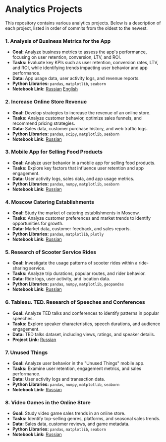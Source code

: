 # Analytics Projects

This repository contains various analytics projects. Below is a description of each project, listed in order of commits from the oldest to the newest.

### 1. **Analysis of Business Metrics for the App**
   - **Goal:**  Analyze business metrics to assess the app's performance, focusing on user retention, conversion, LTV, and ROI.
   - **Tasks:** Evaluate key KPIs such as user retention, conversion rates, LTV, and ROI, while identifying trends impacting user behavior and app performance.
   - **Data:** App usage data, user activity logs, and revenue reports.
   - **Python Libraries:** `pandas`, `matplotlib`, `seaborn`
   - **Notebook Link:** [Russian](https://github.com/akopyan757/Analytics-Projects/blob/main/Analysis%20of%20Business%20Metrics%20for%20the%20App/Analysis%20of%20Business%20Metrics%20for%20the%20App%20(Russian).ipynb) [English](https://github.com/akopyan757/Analytics-Projects/blob/main/Analysis%20of%20Business%20Metrics%20for%20the%20App/Analysis%20of%20Business%20Metrics%20for%20the%20App%20(English).ipynb)
  
### 2. **Increase Online Store Revenue**
   - **Goal:** Develop strategies to increase the revenue of an online store.
   - **Tasks:** Analyze customer behavior, optimize sales funnels, and recommend pricing strategies.
   - **Data:** Sales data, customer purchase history, and web traffic logs.
   - **Python Libraries:** `pandas`, `scipy`, `matplotlib`, `seaborn`
   - **Notebook Link:** [Russian](https://github.com/akopyan757/Analytics-Projects/blob/main/Increase%20Online%20Store%20Revenue/Hypothesis%20Analysis%20and%20A%3AB%20Testing%20to%20Increase%20Online%20Store%20Revenue.ipynb)
  
### 3. **Mobile App for Selling Food Products**
   - **Goal:** Analyze user behavior in a mobile app for selling food products.
   - **Tasks:** Explore key factors that influence user retention and app engagement.
   - **Data:** User activity logs, sales data, and app usage metrics.
   - **Python Libraries:** `pandas`, `numpy`, `matplotlib`, `seaborn`
   - **Notebook Link:** [Russian](https://github.com/akopyan757/Analytics-Projects/blob/main/Mobile%20app%20for%20selling%20food%20products/Project.%20Research%20of%20a%20mobile%20app%20for%20selling%20food%20products.ipynb)
  
### 4. **Moscow Catering Establishments**
   - **Goal:** Study the market of catering establishments in Moscow.
   - **Tasks:** Analyze customer preferences and market trends to identify opportunities for growth.
   - **Data:** Market data, customer feedback, and sales reports.
   - **Python Libraries:** `pandas`, `matplotlib`, `plotly`
   - **Notebook Link:** [Russian](https://github.com/akopyan757/Analytics-Projects/blob/main/Moscow%20Catering%20Establishments/Project.%20Market%20Analysis%20of%20Moscow%20Catering%20Establishments.ipynb)

### 5. **Research of Scooter Service Rides**
   - **Goal:** Investigate the usage patterns of scooter rides within a ride-sharing service.
   - **Tasks:** Analyze trip durations, popular routes, and rider behavior.
   - **Data:** Ride logs, user activity, and location data.
   - **Python Libraries:** `pandas`, `numpy`, `matplotlib`, `geopandas`
   - **Notebook Link:** [Russian](https://github.com/akopyan757/Analytics-Projects/blob/main/Research%20of%20Scooter%20Service%20Rides/Research%20of%20Scooter%20Service%20Rides.ipynb)
 
### 6. **Tableau. TED. Research of Speeches and Conferences**
   - **Goal:** Analyze TED talks and conferences to identify patterns in popular speeches.
   - **Tasks:** Explore speaker characteristics, speech durations, and audience engagement.
   - **Data:** TED talks dataset, including views, ratings, and speaker details.
   - **Project Link:** [Russian](https://public.tableau.com/views/TED_17280788655360/sheet17?:language=en-US&:sid=&:redirect=auth&:display_count=n&:origin=viz_share_link)

### 7. **Unused Things**
   - **Goal:** Analyze user behavior in the "Unused Things" mobile app.
   - **Tasks:** Examine user retention, engagement metrics, and sales performance.
   - **Data:** User activity logs and transaction data.
   - **Python Libraries:** `pandas`, `numpy`, `matplotlib`, `seaborn`
   - **Notebook Link:** [Russian](https://github.com/akopyan757/Analytics-Projects/blob/main/Unused%20things/Project%20%22Unused%20Things%22.%20Mobile%20App%20Research%20(Russian).ipynb)

### 8. **Video Games in the Online Store**
   - **Goal:** Study video game sales trends in an online store.
   - **Tasks:** Identify top-selling genres, platforms, and seasonal sales trends.
   - **Data:** Sales data, customer reviews, and game metadata.
   - **Python Libraries:** `pandas`, `matplotlib`, `seaborn`
   - **Notebook Link:** [Russian](https://github.com/akopyan757/Analytics-Projects/tree/main/Video%20Games%20in%20the%20Online%20Store)
